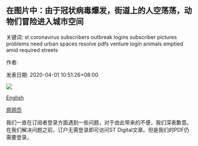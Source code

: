 ## 在图片中：由于冠状病毒爆发，街道上的人空荡荡，动物们冒险进入城市空间

关键词: st coronavirus subscribers outbreak logins subscriber pictures problems need urban spaces resolve pdfs venture login animals emptied amid required streets

作者: 

发表日期: 2020-04-01 10:51:26+08:00

![](https://www.straitstimes.com/sites/default/files/styles/x_large/public/articles/2020/04/01/ab_monkeys_010420.jpg?itok=c3FNpjxa)

[English](In%20Pictures%3A%20Animals%20venture%20into%20urban%20spaces%20as%20streets%20are%20emptied%20of%20people%20amid%20the%20coronavirus%20outbreak.md)

[原网页](https://www.straitstimes.com/multimedia/photos/in-pictures-animals-venture-into-urban-spaces-as-streets-are-emptied-of-people)

我们一直在订阅者登录方面遇到一些问题，对于由此带来的不便，我们深表歉意。在我们解决问题之前，订户无需登录即可访问ST Digital文章。但是我们的PDF仍需要登录。